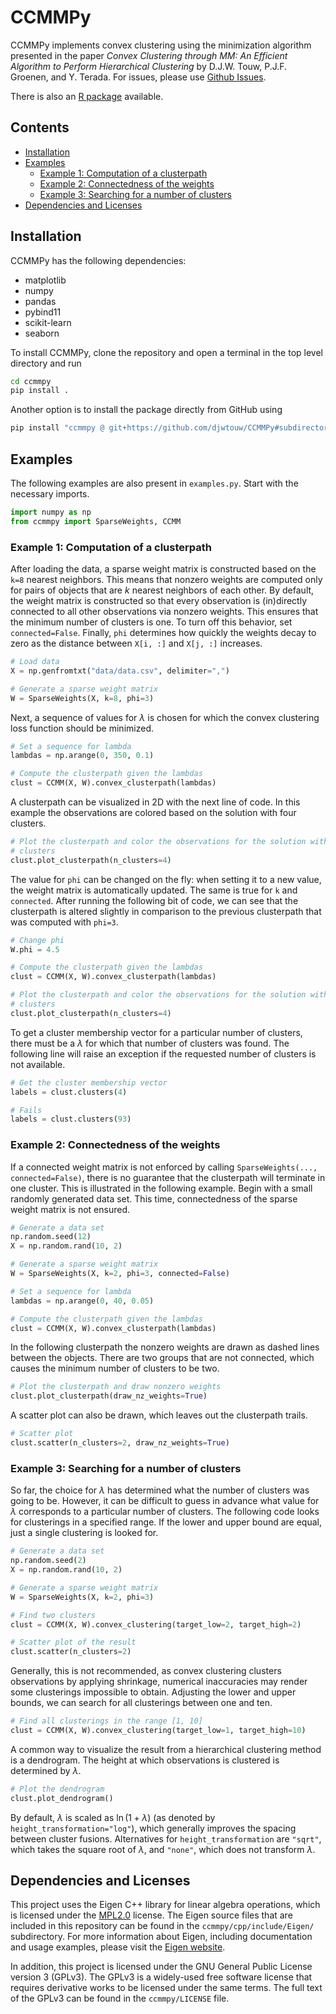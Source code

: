 # CCMMPy
CCMMPy implements convex clustering using the minimization algorithm presented in the paper _Convex Clustering through MM: An Efficient Algorithm to Perform Hierarchical Clustering_ by D.J.W. Touw, P.J.F. Groenen, and Y. Terada. For issues, please use [Github Issues](https://github.com/djwtouw/CCMMPy/issues).

There is also an [R package](https://github.com/djwtouw/CCMMR) available.

## Contents
- [Installation](#installation)
- [Examples](#examples)
	* [Example 1: Computation of a clusterpath](#example-1-computation-of-a-clusterpath)
	* [Example 2: Connectedness of the weights](#example-2-connectedness-of-the-weights)
	* [Example 3: Searching for a number of clusters](#example-3-searching-for-a-number-of-clusters)
- [Dependencies and Licenses](#dependencies-and-licenses)

## Installation
CCMMPy has the following dependencies:
- matplotlib
- numpy
- pandas
- pybind11
- scikit-learn
- seaborn

To install CCMMPy, clone the repository and open a terminal in the top level directory and run
``` bash
cd ccmmpy
pip install .
```
Another option is to install the package directly from GitHub using
``` bash
pip install "ccmmpy @ git+https://github.com/djwtouw/CCMMPy#subdirectory=ccmmpy"
```

## Examples
The following examples are also present in `examples.py`. Start with the necessary imports.
```Python
import numpy as np
from ccmmpy import SparseWeights, CCMM
```
### Example 1: Computation of a clusterpath
After loading the data, a sparse weight matrix is constructed based on the `k=8` nearest neighbors. This means that nonzero weights are computed only for pairs of objects that are _k_ nearest neighbors of each other. By default, the weight matrix is constructed so that every observation is (in)directly connected to all other observations via nonzero weights. This ensures that the minimum number of clusters is one. To turn off this behavior, set `connected=False`. Finally, `phi` determines how quickly the weights decay to zero as the distance between `X[i, :]` and `X[j, :]` increases.

```Python
# Load data
X = np.genfromtxt("data/data.csv", delimiter=",")

# Generate a sparse weight matrix
W = SparseWeights(X, k=8, phi=3)
```
Next, a sequence of values for $\lambda$ is chosen for which the convex clustering loss function should be minimized.
```Python
# Set a sequence for lambda
lambdas = np.arange(0, 350, 0.1)

# Compute the clusterpath given the lambdas
clust = CCMM(X, W).convex_clusterpath(lambdas)
```
A clusterpath can be visualized in 2D with the next line of code. In this example the observations are colored based on the solution with four clusters.
```Python
# Plot the clusterpath and color the observations for the solution with four
# clusters
clust.plot_clusterpath(n_clusters=4)
```
The value for `phi` can be changed on the fly: when setting it to a new value, the weight matrix is automatically updated. The same is true for `k` and `connected`. After running the following bit of code, we can see that the clusterpath is altered slightly in comparison to the previous clusterpath that was computed with `phi=3`.
```Python
# Change phi
W.phi = 4.5

# Compute the clusterpath given the lambdas
clust = CCMM(X, W).convex_clusterpath(lambdas)

# Plot the clusterpath and color the observations for the solution with four
# clusters
clust.plot_clusterpath(n_clusters=4)
```
To get a cluster membership vector for a particular number of clusters, there must be a $\lambda$ for which that number of clusters was found. The following line will raise an exception if the requested number of clusters is not available.
```Python
# Get the cluster membership vector
labels = clust.clusters(4)

# Fails
labels = clust.clusters(93)
```

### Example 2: Connectedness of the weights
If a connected weight matrix is not enforced by calling `SparseWeights(..., connected=False)`, there is no guarantee that the clusterpath will terminate in one cluster. This is illustrated in the following example. Begin with a small randomly generated data set. This time, connectedness of the sparse weight matrix is not ensured.
```Python
# Generate a data set
np.random.seed(12)
X = np.random.rand(10, 2)

# Generate a sparse weight matrix
W = SparseWeights(X, k=2, phi=3, connected=False)

# Set a sequence for lambda
lambdas = np.arange(0, 40, 0.05)

# Compute the clusterpath given the lambdas
clust = CCMM(X, W).convex_clusterpath(lambdas)
```
In the following clusterpath the nonzero weights are drawn as dashed lines between the objects. There are two groups that are not connected, which causes the minimum number of clusters to be two.
```Python
# Plot the clusterpath and draw nonzero weights
clust.plot_clusterpath(draw_nz_weights=True)
```
A scatter plot can also be drawn, which leaves out the clusterpath trails.
```Python
# Scatter plot
clust.scatter(n_clusters=2, draw_nz_weights=True)
```

### Example 3: Searching for a number of clusters
So far, the choice for $\lambda$ has determined what the number of clusters was going to be. However, it can be difficult to guess in advance what value for $\lambda$ corresponds to a particular number of clusters. The following code looks for clusterings in a specified range. If the lower and upper bound are equal, just a single clustering is looked for.
```Python
# Generate a data set
np.random.seed(2)
X = np.random.rand(10, 2)

# Generate a sparse weight matrix
W = SparseWeights(X, k=2, phi=3)

# Find two clusters
clust = CCMM(X, W).convex_clustering(target_low=2, target_high=2)

# Scatter plot of the result
clust.scatter(n_clusters=2)
```
Generally, this is not recommended, as convex clustering clusters observations by applying shrinkage, numerical inaccuracies may render some clusterings impossible to obtain. Adjusting the lower and upper bounds, we can search for all clusterings between one and ten.
```Python
# Find all clusterings in the range [1, 10]
clust = CCMM(X, W).convex_clustering(target_low=1, target_high=10)
```
A common way to visualize the result from a hierarchical clustering method is a dendrogram. The height at which observations is clustered is determined by $\lambda$. 
```Python
# Plot the dendrogram
clust.plot_dendrogram()
```
By default, $\lambda$ is scaled as $\ln(1+\lambda)$ (as denoted by `height_transformation="log"`), which generally improves the spacing between cluster fusions. Alternatives for `height_transformation` are `"sqrt"`, which takes the square root of $\lambda$, and `"none"`, which does not transform $\lambda$.

## Dependencies and Licenses

This project uses the Eigen C++ library for linear algebra operations, which is licensed under the [MPL2.0](https://www.mozilla.org/en-US/MPL/2.0/) license. The Eigen source files that are included in this repository can be found in the `ccmmpy/cpp/include/Eigen/` subdirectory. For more information about Eigen, including documentation and usage examples, please visit the [Eigen website](http://eigen.tuxfamily.org/).

In addition, this project is licensed under the GNU General Public License version 3 (GPLv3). The GPLv3 is a widely-used free software license that requires derivative works to be licensed under the same terms. The full text of the GPLv3 can be found in the `ccmmpy/LICENSE` file.
